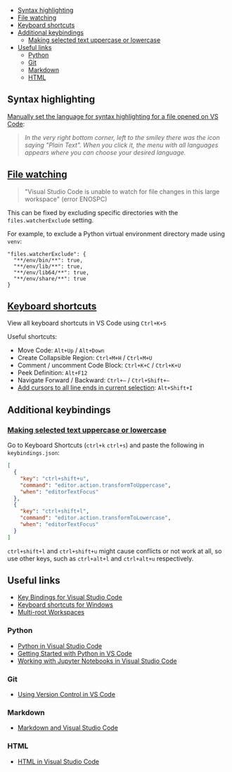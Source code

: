 - [Syntax highlighting](#syntax-highlighting)
- [File watching](#file-watching)
- [Keyboard shortcuts](#keyboard-shortcuts)
- [Additional keybindings](#additional-keybindings)
  - [Making selected text uppercase or lowercase](#making-selected-text-uppercase-or-lowercase)
- [Useful links](#useful-links)
  - [Python](#python)
  - [Git](#git)
  - [Markdown](#markdown)
  - [HTML](#html)

## Syntax highlighting

[Manually set the language for syntax highlighting for a file opened on VS Code](https://stackoverflow.com/a/30776845):

> *In the very right bottom corner, left to the smiley there was the icon saying "Plain Text". When you click it, the menu with all languages appears where you can choose your desired language.*

## [File watching](https://code.visualstudio.com/docs/setup/linux#_visual-studio-code-is-unable-to-watch-for-file-changes-in-this-large-workspace-error-enospc)

> "Visual Studio Code is unable to watch for file changes in this large workspace" (error ENOSPC)

This can be fixed by excluding specific directories with the `files.watcherExclude` setting.

For example, to exclude a Python virtual environment directory made using `venv`:

```jsonc
"files.watcherExclude": {
  "**/env/bin/**": true,
  "**/env/lib/**": true,
  "**/env/lib64/**": true,
  "**/env/share/**": true
}
```

## [Keyboard shortcuts](https://vslive.com/Blogs/News-and-Tips/2015/04/5-VS-Keyboard-Shortcuts.aspx)

View all keyboard shortcuts in VS Code using `Ctrl+K+S`

Useful shortcuts:

- Move Code: `Alt+Up` / `Alt+Down`
- Create Collapsible Region: `Ctrl+M+H` / `Ctrl+M+U`
- Comment / uncomment Code Block: `Ctrl+K+C` / `Ctrl+K+U`
- Peek Definition: `Alt+F12`
- Navigate Forward / Backward: `Ctrl+–` / `Ctrl+Shift+–`
- [Add cursors to all line ends in current selection](https://stackoverflow.com/a/46244456): `Alt+Shift+I`

## Additional keybindings

### [Making selected text uppercase or lowercase](https://stackoverflow.com/a/41688564)

Go to Keyboard Shortcuts (`ctrl+k` `ctrl+s`) and paste the following in `keybindings.json`:

```json
[
  {
    "key": "ctrl+shift+u",
    "command": "editor.action.transformToUppercase",
    "when": "editorTextFocus"
  },
  {
    "key": "ctrl+shift+l",
    "command": "editor.action.transformToLowercase",
    "when": "editorTextFocus"
  }
]
```

`ctrl+shift+l` and `ctrl+shift+u` might cause conflicts or not work at all, so use other keys, such as `ctrl+alt+l` and `ctrl+alt+u` respectively.

## Useful links

- [Key Bindings for Visual Studio Code](https://code.visualstudio.com/docs/getstarted/keybindings)
- [Keyboard shortcuts for Windows](https://code.visualstudio.com/shortcuts/keyboard-shortcuts-windows.pdf)
- [Multi-root Workspaces](https://code.visualstudio.com/docs/editor/multi-root-workspaces)

### Python

- [Python in Visual Studio Code](https://code.visualstudio.com/docs/languages/python#_install-python-and-the-python-extension)
- [Getting Started with Python in VS Code](https://code.visualstudio.com/docs/python/python-tutorial)
- [Working with Jupyter Notebooks in Visual Studio Code](https://code.visualstudio.com/docs/datascience/jupyter-notebooks)

### Git

- [Using Version Control in VS Code](https://code.visualstudio.com/Docs/editor/versioncontrol)

### Markdown

- [Markdown and Visual Studio Code](https://code.visualstudio.com/docs/languages/markdown)

### HTML

- [HTML in Visual Studio Code](https://code.visualstudio.com/docs/languages/html)
